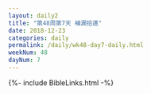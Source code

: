 ```yaml
---
layout: daily2
title: "第48周第7天 補漏拾遺"
date: 2018-12-23
categories: daily
permalink: /daily/wk48-day7-daily.html
weekNum: 48
dayNum: 7
---
```


{%- include BibleLinks.html -%}

